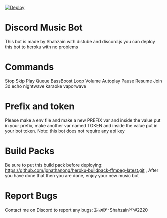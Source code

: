 [![Deploy](https://www.herokucdn.com/deploy/button.svg)](https://heroku.com/deploy?template=https://github.com/shahzain345/musicbotfordiscord)
# Discord Music Bot
This bot is made by Shahzain with distube and discord.js you can deploy this bot to heroku with no problems 
# Commands
Stop
Skip
Play
Queue
BassBoost
Loop
Volume
Autoplay
Pause
Resume
Join
3d
echo
nightwave
karaoke
vaporwave
# Prefix and token
Please make a env file and make a new PREFIX var and inside the value put in your prefix, make another var named TOKEN and inside the value put in your bot token. Note: this bot does not require any api key
# Build Packs
Be sure to put this build pack before deploying: https://github.com/jonathanong/heroku-buildpack-ffmpeg-latest.git , After you have done that then you are done, enjoy your new music bot
# Report Bugs
Contact me on Discord to report any bugs: Z̶╎𝓗𝓢⠐Shahzainᴰᴱᵛ#2220

